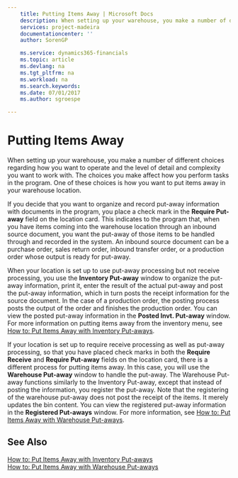 ```yaml
---
    title: Putting Items Away | Microsoft Docs
    description: When setting up your warehouse, you make a number of different choices regarding how you want to operate and the level of detail and complexity you want to work with. The choices you make affect how you perform tasks in the program. One of these choices is how you want to put items away in your warehouse location.
    services: project-madeira
    documentationcenter: ''
    author: SorenGP

    ms.service: dynamics365-financials
    ms.topic: article
    ms.devlang: na
    ms.tgt_pltfrm: na
    ms.workload: na
    ms.search.keywords:
    ms.date: 07/01/2017
    ms.author: sgroespe

---
```

# Putting Items Away
When setting up your warehouse, you make a number of different choices regarding how you want to operate and the level of detail and complexity you want to work with. The choices you make affect how you perform tasks in the program. One of these choices is how you want to put items away in your warehouse location.  
  
 If you decide that you want to organize and record put-away information with documents in the program, you place a check mark in the **Require Put-away** field on the location card. This indicates to the program that, when you have items coming into the warehouse location through an inbound source document, you want the put-away of those items to be handled through and recorded in the system. An inbound source document can be a purchase order, sales return order, inbound transfer order, or a production order whose output is ready for put-away.  
  
 When your location is set up to use put-away processing but not receive processing, you use the **Inventory Put-away** window to organize the put-away information, print it, enter the result of the actual put-away and post the put-away information, which in turn posts the receipt information for the source document. In the case of a production order, the posting process posts the output of the order and finishes the production order. You can view the posted put-away information in the **Posted Invt. Put-away** window. For more information on putting items away from the inventory menu, see [How to: Put Items Away with Inventory Put-aways](../how-to-put-items-away-with-inventory-put-aways.md).  
  
 If your location is set up to require receive processing as well as put-away processing, so that you have placed check marks in both the **Require Receive** and **Require Put-away** fields on the location card, there is a different process for putting items away. In this case, you will use the **Warehouse Put-away** window to handle the put-away. The Warehouse Put-away functions similarly to the Inventory Put-away, except that instead of posting the information, you register the put-away. Note that the registering of the warehouse put-away does not post the receipt of the items. It merely updates the bin content. You can view the registered put-away information in the **Registered Put-aways** window. For more information, see [How to: Put Items Away with Warehouse Put-aways](../how-to-put-items-away-with-warehouse-put-aways.md).  
  
## See Also  
 [How to: Put Items Away with Inventory Put-aways](../how-to-put-items-away-with-inventory-put-aways.md)   
 [How to: Put Items Away with Warehouse Put-aways](../how-to-put-items-away-with-warehouse-put-aways.md)